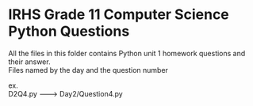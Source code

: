 # IRHS Grade 11 Computer Science Python Questions

All the files in this folder contains Python unit 1 homework questions and their answer.
<br>Files named by the day and the question number

ex.<br>
D2Q4.py ---> Day2/Question4.py
